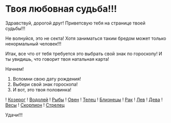 # Твоя любовная судьба!!!

Здравствуй, дорогой друг!
Приветсвую тебя на странице твоей судьбы!!!

Не волнуйся, это не секта!
Хотя заниматься таким бредом может только ненормальный человек!!!

Итак, все что от тебя требуется это выбрать свой знак по гороскопу!
И ты увидишь, что говорит твоя натальная карта!

Начнем!
1. Вспомни свою дату рождения!
2. Выбери свой знак гороскопа!
3. И вот, это твоя половинка!

! [Козерог](https://drive.google.com/file/d/1rsPAEMd6PwdyYCPWhIuVpExGWscKZw8Q/view?usp=drive_link)
! [Водолей](https://drive.google.com/file/d/17t9ekFecQJKhexPMl5G6YMhIKv9acqyf/view?usp=drive_link)
! [Рыбы](https://drive.google.com/file/d/11p_0vs2LZzpRl3olRDM0olEN68peqJXg/view?usp=drive_link)
! [Овен](https://drive.google.com/file/d/1Xp3KVSdwFIBDloyisVo9tlLnZk5kn6wM/view?usp=drive_link)
! [Телец](https://drive.google.com/file/d/1VbWASznpzultO27r6JlsYfGvl8T7Kgyi/view?usp=drive_link)
! [Близнецы](https://drive.google.com/file/d/17JVDgvAGl3N1a2J_FJSC2_CE33fw5A5_/view?usp=drive_link)
! [Рак](https://drive.google.com/file/d/1F7ah6Sj85Zd0EvLgXbTfvuDDxFUq1o8b/view?usp=drive_link)
! [Лев](https://drive.google.com/file/d/18tBzNZx9fFQyX2l1xpjiuFFKpL2xzSZL/view?usp=drive_link)
! [Дева](https://drive.google.com/file/d/1Zb1pWkmHdd80E9tu-i5ARoyEVg1Q_am_/view?usp=drive_link)
! [Весы](https://drive.google.com/file/d/15VBEbkNQfY__ohEZ3_qbjF6Pn9aAZbXh/view?usp=drive_link)
! [Скорпион](https://drive.google.com/file/d/1-EYdGtvJwF7KLOGZ0Jd5wgm1Vc-29kbc/view?usp=drive_link)
! [Стрелец](https://drive.google.com/file/d/1JJBuw1tkliULuojDlrqGNj_djhBY_72w/view?usp=drive_link)

Удачи!!!